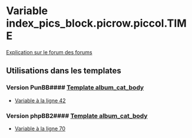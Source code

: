 # Variable index_pics_block.picrow.piccol.TIME
[Explication sur le forum des forums](http://forum.forumactif.com/t294113-listing-des-variables#index_pics_block.picrow.piccol.TIME)
## Utilisations dans les templates
### Version PunBB#### [Template album_cat_body](punbb/album_cat_body.md)
* [Variable à la ligne 42](../punbb/album_cat_body.tpl#L42)
### Version phpBB2#### [Template album_cat_body](subsilver/album_cat_body.md)
* [Variable à la ligne 70](../subsilver/album_cat_body.tpl#L70)